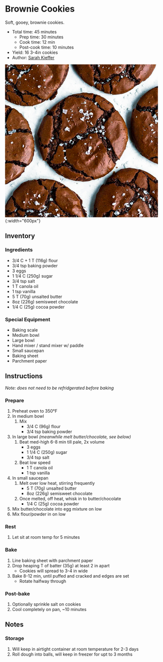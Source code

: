 # Brownie Cookies

Soft, gooey, brownie cookies.

- Total time: 45 minutes
    - Prep time: 30 minutes
    - Cook time: 12 min
    - Post-cook time: 10 minutes
- Yield: 16 3-4in cookies
- Author: [Sarah Kieffer](https://www.thevanillabeanblog.com/100-cookies/)

![Brownie cookies](/recipes/brownie-cookies/hero.jpg){:width="600px"}

## Inventory

### Ingredients

- 3/4 C + 1 T (116g) flour
- 3/4 tsp baking powder
- 3 eggs
- 1 1/4 C (250g) sugar
- 3/4 tsp salt
- 1 T canola oil
- 1 tsp vanilla
- 5 T (70g) unsalted butter
- 8oz (226g) semisweet chocolate
- 1/4 C (25g) cocoa powder

### Special Equipment

- Baking scale
- Medium bowl
- Large bowl
- Hand mixer / stand mixer w/ paddle
- Small saucepan
- Baking sheet
- Parchment paper

## Instructions

_Note: does not need to be refridgerated before baking_

### Prepare

1. Preheat oven to 350°F
1. In medium bowl
    1. Mix
        - 3/4 C (96g) flour
        - 3/4 tsp baking powder
1. In large bowl _(meanwhile melt butter/chocolate, see below)_
    1. Beat med-high 6-8 min till pale, 2x volume
        - 3 eggs
        - 1 1/4 C (250g) sugar
        - 3/4 tsp salt
    1. Beat low speed
        - 1 T canola oil
        - 1 tsp vanilla
1. In small saucepan
    1. Melt over low heat, stirring frequently
        - 5 T (70g) unsalted butter
        - 8oz (226g) semisweet chocolate
    1. Once melted, off heat, whisk in to butter/chocolate
        - 1/4 C (25g) cocoa powder
1. Mix butter/chocolate into egg mixture on low
1. Mix flour/powder in on low

### Rest

1. Let sit at room temp for 5 minutes

### Bake

1. Line baking sheet with parchment paper
1. Drop heaping T of batter (35g) at least 2 in apart
    - Cookies will spread to 3-4 in wide
1. Bake 8-12 min, until puffed and cracked and edges are set
    -  Rotate halfway through

### Post-bake

1. Optionally sprinkle salt on cookies
1. Cool completely on pan, ~10 minutes

## Notes

### Storage

1. Will keep in airtight container at room temperature for 2-3 days
1. Roll dough into balls, will keep in freezer for upt to 3 months
